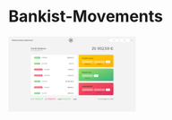 # Bankist-Movements

  <img src="screenShots\Bankist-Movements.png" alt="Screenshot 1" width="45%" />
